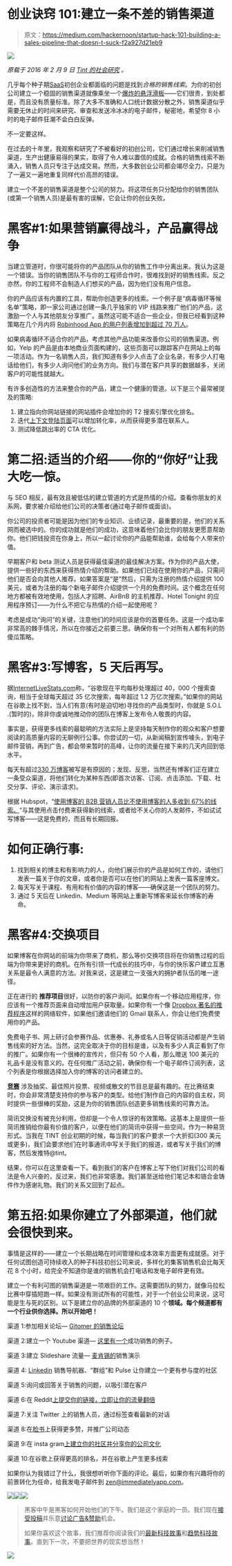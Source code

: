 # 创业诀窍 101:建立一条不差的销售渠道

> 原文：<https://medium.com/hackernoon/startup-hack-101-building-a-sales-pipeline-that-doesn-t-suck-f2a927d21eb9>

![](img/544ef0a1422fd0bf6295c2d4b64295f1.png)

*原载于 2016 年 2 月 9 日* [*Tint 的社会研究*](http://www.tintup.com/blog/startup-growth-101-building-a-sales-pipeline-that-doesnt-suck/) *。*

几乎每个种子期[SaaS](https://hackernoon.com/tagged/saas)初创企业都面临的问题是找到*合格的销售线索*。为你的初创公司建立一个稳固的销售渠道就像乘坐一个[爆炸的悬浮滑板](http://www.cnet.com/news/why-are-hoverboards-exploding-and-catching-fire/)——它们很贵，到处都是，而且没有质量标准。除了大多不准确和人口统计数据分散之外，销售渠道似乎需要无休止的时间来研究、审查和发送冷冰冰的电子邮件，秘密地，希望你 8 小时的电子邮件狂潮不会白白反弹。

不一定要这样。

在过去的十年里，我观察和研究了不被看好的初创公司，它们通过增长来削减销售渠道，生产出健康易得的果实，取得了令人难以置信的成就。合格的销售线索不断涌入，销售人员只专注于达成交易。然而，大多数创业公司都会竭尽全力，只是为了一遍又一遍地重复同样代价高昂的错误。

建立一个不差的销售渠道是整个公司的努力。将这项任务只分配给你的销售团队(或第一个销售人员)是最有害的误解，它会让你的创业失败。

# 黑客#1:如果营销赢得战斗，产品赢得战争

当建立管道时，你很可能将你的产品团队从你的销售工作中分离出来。我认为这是一个错误。当你的销售团队不与你的工程师合作时，很难找到好的销售线索。反之亦然，你的工程师不会制造人们想买的产品，因为他们没有用户信息。

你的产品应该有内置的工具，帮助你创造更多的线索。一个例子是“病毒循环等候名单”策略，即一家公司通过创建一条几乎独家的 VIP 线路来推广他们的产品，这激励一个人与其他朋友分享推广。虽然这可能不适合一些企业，但我已经看到这种策略在几个月内将 [Robinhood App 的用户列表增加到超过 70 万人](http://fortune.com/2015/03/12/robinhood-investing-app/)。

如果病毒循环不适合你的产品，考虑其他产品功能来改善你公司的销售渠道。例如，Yelp 的产品是由本地商业页面构建的，这些页面可以跟踪客户在网站上的每一项活动。作为一名销售人员，我们知道有多少人点击了企业名录，有多少人打电话给他们，有多少人询问他们的业务方向。我们与潜在客户共享的数据越多，关闭客户的可能性就越大。

有许多创造性的方法来整合你的产品，建立一个健康的管道。以下是三个最常被提及的策略:

1.  建立指向你网站链接的网站插件会增加你的 T2 搜索引擎优化排名。
2.  迭代[上下文登陆页面](https://instapage.com/blog/landing-page-trends-2015/page/2)可以增加转化率，从而获得更多潜在联系人。
3.  测试降低跳出率的 CTA 优化。

# 第二招:适当的介绍——你的“你好”让我大吃一惊。

与 SEO 相反，最有效且被低估的建立管道的方式是热情的介绍。查看你朋友的关系网，要求被介绍给他们公司的决策者(通过电子邮件或面谈)。

你公司的投资者可能是因为他们的专业知识、业绩记录，最重要的是，他们的关系网而被选中的。你的成功就是他们的成功，这意味着他们会比你的朋友更愿意帮助你。他们把钱投资在你身上，所以一起讨论你的产品能帮助谁，会给每个人带来价值。

早期客户和 beta 测试人员是获得最佳渠道的最佳解决方案。作为你的产品大使，提供一些好的东西来获得热情介绍的帮助。如果他们已经在使用你的产品，只需问他们是否会向其他人推荐。如果答案是“是”然后，只需为注册的热情介绍提供 100 美元，或者为注册的每个新电子邮件介绍提供一个月的免费时间。这个概念在任何地方都被有效地使用，包括人才招聘、AirBnB 的主机推荐、Hotel Tonight 的应用程序预订——为什么不把它与热情的介绍一起使用呢？

考虑是成功“询问”的关键，注意他们的时间应该是你的首要任务。这是一个成功率非常高的棘手情况，所以在你接近之前要三思。确保你有一个对所有人都有利的防傻瓜策略。

# 黑客#3:写博客，5 天后再写。

据[InternetLiveStats.com](http://www.internetlivestats.com/google-search-statistics/)称，“谷歌现在平均每秒处理超过 40，000 个搜索查询，相当于全球每天超过 35 亿次搜索，每年超过 1.2 万亿次搜索。”如果你的网站在谷歌上找不到，当人们有意(有时是迫切地)寻找你的产品类型时，你就是 S.O.L .(暂时的)，除非你虔诚地推动你的团队在博客上发布令人敬畏的内容。

事实是，获得更多线索的最聪明的方法实际上是坚持每天制作你的观众和客户想要阅读的高质量内容的无聊例行公事。你尝试的一切，从新闻稿到宣传噱头，到电子邮件营销，再到广告，都会带来暂时的高峰，让你的流量在接下来的几天内回到低水平。

每天有超过[330 万博客](http://www.worldometers.info/blogs/)被写是有原因的；发现、反思，当然还有博客们正在建立一条受众渠道，将他们转化为某种东西(即首次访客、订阅、点击添加、下载、社交分享、评论、演示请求)。

根据 Hubspot，“[使用博客的 B2B 营销人员比不使用博客的人多收到 67%的线索。](http://blog.hubspot.com/marketing/business-blogging-in-2015)“与其使用点击付费来获得新的线索，或者给不关心你的人发邮件，不如试试写博客——这是免费的，而且有长期回报。

# 如何正确行事:

1.  找到相关的博主和有影响力的人，向他们展示你的产品是如何工作的，请他们发表一篇关于你的文章，或者你是否可以在他们的网站上发表一篇客座博文。
2.  每天写关于课程、有用和有价值的内容的博客——确保这是一个团队的努力。
3.  通过 5 天后在 Linkedin、Medium 等网站上重新写博客来延长你博客的寿命。

# 黑客#4:交换项目

如果博客在你网站的前端为你带来了商机，那么等价交换项目将在你销售过程的后端为你带来更好的商机。在所有引领一代成长的技巧中，与你的快乐客户建立互惠关系是最令人满意的方法。对我来说，这是建立一支强大的拥护者队伍的唯一途径。

正在进行的 **推荐项目**很好，以防你的客户询问。如果你有一个移动应用程序，你应该有一个推荐页面来自动增加用户获取量。如果你有一个像 [Dropbox 著名的推荐程序](http://www.referralcandy.com/blog/47-referral-programs/)这样的网络软件，如果他们邀请他们的 Gmail 联系人，你会让他们免费使用你的产品。

免费电子书、网上研讨会参赛作品、优惠券、礼券或名人日等促销活动都是产生销售线索的好方法。当然，这完全取决于你的目标是谁，以及有多少人真正看到了你的推广。如果你有一个很棒的宣传片，但只有 50 个人看，那么赠送 100 美元的礼品卡是没有意义的。在任何推广活动之前，确保你有一个电子邮件订阅列表，这个列表是你根据选择加入你的博客的访问者建立的。

[**竞赛**](http://www.tintup.com/blog/7-examples-of-successful-hashtag-campaigns/) 涉及抽奖、最佳照片投票、视频或散文的节目总是最有趣的。在比赛结束时，你会非常清楚支持你的参与客户的类型。给他们制作自己的内容的自主权，同时提供一些很棒的奖励，这是为你的销售团队创造更多销售线索的可靠方法。

简讯交换没有被充分利用，但却是一个令人惊讶的有效策略。这基本上是提供一些简讯推销给你最有价值的客户，以便在他们的简讯中获得一些空间，作为一种易货形式。当我在 TINT 创业初期的时候，每当我们的客户要求一个大折扣(300 美元或更多)，我们会要求他们在时事通讯中写关于我们的报道，或者写关于我们的博客，然后发推特@tint。

结果，你可以在这里查看一下。看到我们的客户在博客上写下他们对我们公司的看法是令人兴奋的，反过来，我们也非常感激。我们甚至送给他们笔记本和铬合金铸件作为感谢礼物。我们的关系又回到了起点。

# 第五招:如果你建立了外部渠道，他们就会很快到来。

事情是这样的——建立一个长期战略在时间管理和成本效率方面更有成就感。对于任何试图创造可持续收入的种子科技初创公司来说，多样化的集客销售机会比每天花 8 个小时，给完全不知道你是谁的销售机会打电话和发电子邮件更有效。

建立一个有利可图的销售渠道是一项艰巨的工作。这需要团队的努力，就像马拉松比赛中穿插短跑一样。如果没有测试所有的可能性，对于一个创业公司来说，这可能是生与死的区别。以下是建立你的品牌的外部渠道的 10 个**领域。每个频道都有一个行业供你选择。所以开始吧！**

渠道 1:参加相关论坛— [Gitomer 的销售论坛](https://www.gitomer.com/salesHelp/SalesForum.html)

渠道 2:建立一个 Youtube 渠道— [这里有一个](https://www.youtube.com/watch?v=dfzozk7eGF4)成功销售的例子。

渠道 3:建立 Slideshare 流量— [麦肯锡的](http://www.slideshare.net/McK_CMSOForum)销售演示

渠道 4: [Linkedin](https://business.linkedin.com/sales-solutions) 销售导航器、“群组”和 Pulse 让你建立一个更有参与度的社区

渠道 5:询问或回答关于销售的问题，以吸引潜在客户

渠道 6:在 Reddit[上提交你的链接，立即让你的流量翻倍](https://www.reddit.com/r/sales/)

渠道 7:关注 Twitter 上的销售人员，通过标签查看最新的对话

渠道 8:在[脸书](https://www.facebook.com/business/goals/increase-online-sales)上获得更多赞，并推广公司动态

渠道 9:在 insta gram[上建立你的社区并分享你的公司文化](https://www.instagram.com/explore/tags/tintup/)

渠道 10:在谷歌上获得更高的排名，并在谷歌上产生更多线索

如果你认为我错过了什么，我很想听听你下面的评论。最后，如果你有兴趣将你的前景转化为任命，给我发电子邮件到 zen@immediatelyapp.com。

[![](img/50ef4044ecd4e250b5d50f368b775d38.png)](http://bit.ly/HackernoonFB)[![](img/979d9a46439d5aebbdcdca574e21dc81.png)](https://goo.gl/k7XYbx)[![](img/2930ba6bd2c12218fdbbf7e02c8746ff.png)](https://goo.gl/4ofytp)

> 黑客中午是黑客如何开始他们的下午。我们是这个家庭的一员。我们现在[接受投稿](http://bit.ly/hackernoonsubmission)并乐意[讨论广告&赞助](mailto:partners@amipublications.com)机会。
> 
> 如果你喜欢这个故事，我们推荐你阅读我们的[最新科技故事](http://bit.ly/hackernoonlatestt)和[趋势科技故事](https://hackernoon.com/trending)。直到下一次，不要把世界的现实想当然！

[![](img/be0ca55ba73a573dce11effb2ee80d56.png)](https://goo.gl/Ahtev1)